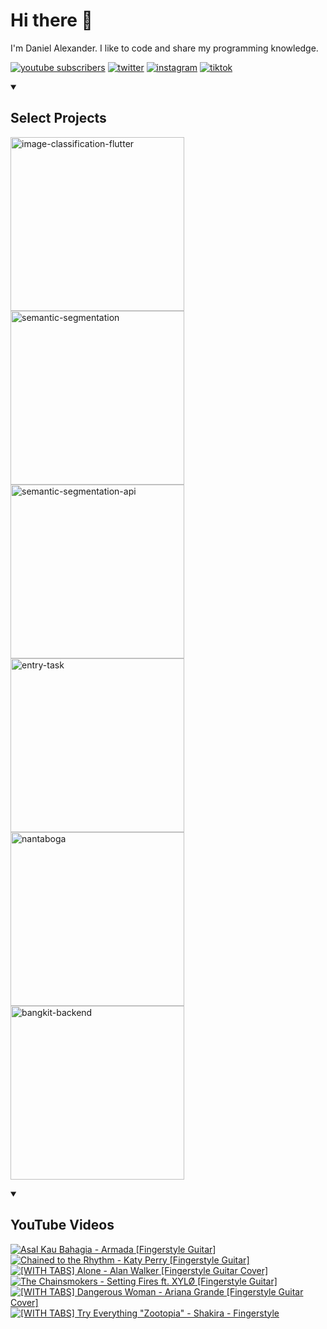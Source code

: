 # Hi there 👋

<p>I'm Daniel Alexander. I like to code and share my programming knowledge.</p>

<!-- Social badges section -->
<!-- Badges with custom icons - https://github.com/DenverCoder1/custom-icon-badges -->
<!-- View counter - https://github.com/DenverCoder1/Simple-View-Counter -->
<p align="left">
  <a href="https://www.youtube.com/channel/UCiywQf9i39QRnhLPdduVNUw?sub_confirmation=1">
    <img alt="youtube subscribers" title="Subscribe to my YouTube channel" src="https://custom-icon-badges.demolab.com/youtube/channel/subscribers/UCiywQf9i39QRnhLPdduVNUw?label=heydanzo&style=for-the-badge&logoColor=white&labelColor=CE4630&logo=video"/></a>
  <a href="https://twitter.com/heydanzo">
    <img alt="twitter" title="Follow me on Twitter" src="https://img.shields.io/badge/heydanzo-1DA1F2?style=for-the-badge&logo=twitter&logoColor=white"/></a>
  <a href="https://www.youtube.com/channel/UCiywQf9i39QRnhLPdduVNUw?sub_confirmation=1">
    <img alt="instagram" title="Follow me on Instagram" src="https://img.shields.io/badge/heydanzo-E4405F?style=for-the-badge&logo=instagram&logoColor=white"/></a>
  <a href="https://www.tiktok.com/@heydanzo?is_from_webapp=1&sender_device=pc">
    <img alt="tiktok" title="Follow me on Tiktok" src="https://img.shields.io/badge/heydanzo-000000?style=for-the-badge&logo=tiktok&logoColor=white"/></a>
</p>

<details open>
    <summary><h2>Select Projects</h2></summary>
  <p align="left">
    <a href="https://github.com/realdanielalexander/image-classification-flutter"><img width="278" src="https://github-readme-stats.vercel.app/api/pin/?username=realdanielalexander&repo=image-classification-flutter&theme=react&bg_color=1F222E&title_color=77E1FF&hide_border=true&icon_color=F8D866&show_icons=false&" alt="image-classification-flutter"></a>
    <a href="https://github.com/realdanielalexander/semantic-segmentation"><img width="278" src="https://github-readme-stats.vercel.app/api/pin/?username=realdanielalexander&repo=semantic-segmentation&theme=react&bg_color=1F222E&title_color=77E1FF&hide_border=true&icon_color=F8D866&show_icons=false" alt="semantic-segmentation"></a>
    <a href="https://github.com/realdanielalexander/semantic-segmentation-api"><img width="278" src="https://github-readme-stats.vercel.app/api/pin/?username=realdanielalexander&repo=semantic-segmentation-api&theme=react&bg_color=1F222E&title_color=77E1FF&hide_border=true&icon_color=F8D866&show_icons=false" alt="semantic-segmentation-api"></a>
    <a href="https://github.com/realdanielalexander/entry-task"><img width="278" src="https://github-readme-stats.vercel.app/api/pin/?username=realdanielalexander&repo=entry-task&theme=react&bg_color=1F222E&title_color=77E1FF&hide_border=true&icon_color=F8D866&show_icons=false" alt="entry-task"></a>
    <a href="https://github.com/realdanielalexander/nantaboga"><img width="278" src="https://github-readme-stats.vercel.app/api/pin/?username=realdanielalexander&repo=nantaboga&theme=react&bg_color=1F222E&title_color=77E1FF&hide_border=true&icon_color=F8D866&show_icons=false" alt="nantaboga"></a>
    <a href="https://github.com/realdanielalexander/bangkit-backend"><img width="278" src="https://github-readme-stats.vercel.app/api/pin/?username=realdanielalexander&repo=bangkit-backend&theme=react&bg_color=1F222E&title_color=77E1FF&hide_border=true&icon_color=F8D866&show_icons=false" alt="bangkit-backend"></a>
  </p>
</details>

<details open>
    <summary><h2>YouTube Videos</h2></summary>

<!-- BEGIN YOUTUBE-CARDS -->

[![Asal Kau Bahagia - Armada [Fingerstyle Guitar]](https://ytcards.demolab.com/?id=Md0JsvxRMb4&title=Asal+Kau+Bahagia+-+Armada+%5BFingerstyle+Guitar%5D&lang=en&timestamp=1499698637&background_color=%230d1117&title_color=%23ffffff&stats_color=%23dedede&max_title_lines=1&width=250&border_radius=5 "Asal Kau Bahagia - Armada [Fingerstyle Guitar]")](https://www.youtube.com/watch?v=Md0JsvxRMb4)
[![Chained to the Rhythm - Katy Perry [Fingerstyle Guitar]](https://ytcards.demolab.com/?id=Bnwm4G4-Ax4&title=Chained+to+the+Rhythm+-+Katy+Perry+%5BFingerstyle+Guitar%5D&lang=en&timestamp=1490166926&background_color=%230d1117&title_color=%23ffffff&stats_color=%23dedede&max_title_lines=1&width=250&border_radius=5 "Chained to the Rhythm - Katy Perry [Fingerstyle Guitar]")](https://www.youtube.com/watch?v=Bnwm4G4-Ax4)
[![[WITH TABS] Alone - Alan Walker [Fingerstyle Guitar Cover]](https://ytcards.demolab.com/?id=F_FRZmePyZI&title=%5BWITH+TABS%5D+Alone+-+Alan+Walker+%5BFingerstyle+Guitar+Cover%5D&lang=en&timestamp=1484064367&background_color=%230d1117&title_color=%23ffffff&stats_color=%23dedede&max_title_lines=1&width=250&border_radius=5 "[WITH TABS] Alone - Alan Walker [Fingerstyle Guitar Cover]")](https://www.youtube.com/watch?v=F_FRZmePyZI)
[![The Chainsmokers - Setting Fires ft. XYLØ [Fingerstyle Guitar]](https://ytcards.demolab.com/?id=z97c8s8uhUY&title=The+Chainsmokers+-+Setting+Fires+ft.+XYL%C3%98+%5BFingerstyle+Guitar%5D&lang=en&timestamp=1478929663&background_color=%230d1117&title_color=%23ffffff&stats_color=%23dedede&max_title_lines=1&width=250&border_radius=5 "The Chainsmokers - Setting Fires ft. XYLØ [Fingerstyle Guitar]")](https://www.youtube.com/watch?v=z97c8s8uhUY)
[![[WITH TABS] Dangerous Woman - Ariana Grande [Fingerstyle Guitar Cover]](https://ytcards.demolab.com/?id=_aZm9yEH-_k&title=%5BWITH+TABS%5D+Dangerous+Woman+-+Ariana+Grande+%5BFingerstyle+Guitar+Cover%5D&lang=en&timestamp=1459878027&background_color=%230d1117&title_color=%23ffffff&stats_color=%23dedede&max_title_lines=1&width=250&border_radius=5 "[WITH TABS] Dangerous Woman - Ariana Grande [Fingerstyle Guitar Cover]")](https://www.youtube.com/watch?v=_aZm9yEH-_k)
[![[WITH TABS] Try Everything "Zootopia" - Shakira - Fingerstyle](https://ytcards.demolab.com/?id=5pwrwqwx9Ms&title=%5BWITH+TABS%5D+Try+Everything+%22Zootopia%22+-+Shakira+-+Fingerstyle&lang=en&timestamp=1457928610&background_color=%230d1117&title_color=%23ffffff&stats_color=%23dedede&max_title_lines=1&width=250&border_radius=5 '[WITH TABS] Try Everything "Zootopia" - Shakira - Fingerstyle')](https://www.youtube.com/watch?v=5pwrwqwx9Ms)

<!-- END YOUTUBE-CARDS -->

</details>

<!--
**realdanielalexander/realdanielalexander** is a ✨ _special_ ✨ repository because its `README.md` (this file) appears on your GitHub profile.

Here are some ideas to get you started:

- 🔭 I’m currently working on ...
- 🌱 I’m currently learning ...
- 👯 I’m looking to collaborate on ...
- 🤔 I’m looking for help with ...
- 💬 Ask me about ...
- 📫 How to reach me: ...
- 😄 Pronouns: ...
- ⚡ Fun fact: ...
-->
